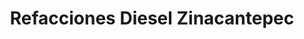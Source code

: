---
title: "Refacciones Diesel Zinacantepec"
url: /toluca-de-lerdo/refacciones-diesel-zinacantepec/
shop: piezas de automóviles
---